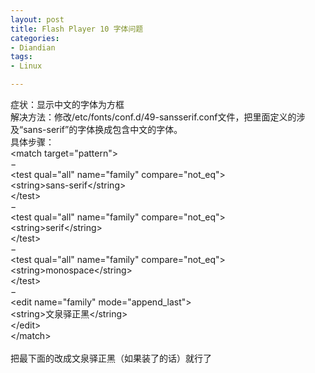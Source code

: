 ```yaml
---
layout: post
title: Flash Player 10 字体问题
categories:
- Diandian
tags:
- Linux

---
```

症状：显示中文的字体为方框
<br />解决方法：修改/etc/fonts/conf.d/49-sansserif.conf文件，把里面定义的涉及“sans-serif”的字体换成包含中文的字体。
<br />具体步骤：
<br />&lt;match target=&quot;pattern&quot;&gt;
<br />−
<br />&lt;test qual=&quot;all&quot; name=&quot;family&quot; compare=&quot;not_eq&quot;&gt;
<br />&lt;string&gt;sans-serif&lt;/string&gt;
<br />&lt;/test&gt;
<br />−
<br />&lt;test qual=&quot;all&quot; name=&quot;family&quot; compare=&quot;not_eq&quot;&gt;
<br />&lt;string&gt;serif&lt;/string&gt;
<br />&lt;/test&gt;
<br />−
<br />&lt;test qual=&quot;all&quot; name=&quot;family&quot; compare=&quot;not_eq&quot;&gt;
<br />&lt;string&gt;monospace&lt;/string&gt;
<br />&lt;/test&gt;
<br />−
<br />&lt;edit name=&quot;family&quot; mode=&quot;append_last&quot;&gt;
<br />&lt;string&gt;文泉驿正黑&lt;/string&gt;
<br />&lt;/edit&gt;
<br />&lt;/match&gt;
<br />
<br />把最下面的改成文泉驿正黑（如果装了的话）就行了